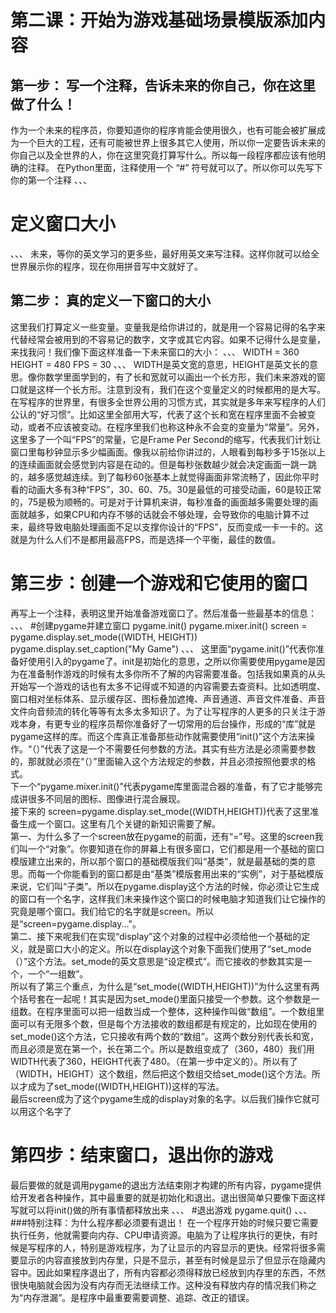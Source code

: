 # 第二课：开始为游戏基础场景模版添加内容

## 第一步： 写一个注释，告诉未来的你自己，你在这里做了什么！
作为一个未来的程序员，你要知道你的程序肯能会使用很久，也有可能会被扩展成为一个巨大的工程，还有可能被世界上很多其它人使用，所以你一定要告诉未来的你自己以及全世界的人，你在这里究竟打算写什么。所以每一段程序都应该有他明确的注释。 在Python里面，注释使用一个 “#” 符号就可以了。所以你可以先写下你的第一个注释
、、、
# 定义窗口大小
、、、
未来，等你的英文学习的更多些，最好用英文来写注释。这样你就可以给全世界展示你的程序，现在你用拼音写中文就好了。

## 第二步： 真的定义一下窗口的大小
这里我们打算定义一些变量。变量我是给你讲过的，就是用一个容易记得的名字来代替经常会被用到的不容易记的数字，文字或其它内容。如果不记得什么是变量，来找我问！我们像下面这样准备一下未来窗口的大小：
、、、
WIDTH = 360
HEIGHT = 480
FPS = 30
、、、
WIDTH是英文宽的意思，HEIGHT是英文长的意思。像你数学里面学到的，有了长和宽就可以画出一个长方形，我们未来游戏的窗口就是这样一个长方形。注意到没有，我们在这个变量定义的时候都用的是大写。在写程序的世界里，有很多全世界公用的习惯方式，其实就是多年来写程序的人们公认的“好习惯”。比如这里全部用大写，代表了这个长和宽在程序里面不会被变动，或者不应该被变动。在程序里我们也称这种永不会变的变量为“常量”。另外，这里多了一个叫“FPS”的常量，它是Frame Per Second的缩写，代表我们计划让窗口里每秒钟显示多少幅画面。像我以前给你讲过的，人眼看到每秒多于15张以上的连续画面就会感觉到内容是在动的。但是每秒张数越少就会决定画面一跳一跳的，越多感觉越连续。到了每秒60张基本上就觉得画面非常流畅了，因此你平时看的动画大多有3种“FPS”，30、60、75。30是最低的可接受动画，60是较正常的，75是极为顺畅的。可是对于计算机来讲，每秒准备的画面越多需要处理的画面就越多，如果CPU和内存不够的话就会不够处理，会导致你的电脑计算不过来，最终导致电脑处理画面不足以支撑你设计的“FPS”，反而变成一卡一卡的。这就是为什么人们不是都用最高FPS，而是选择一个平衡，最佳的数值。

# 第三步：创建一个游戏和它使用的窗口
再写上一个注释，表明这里开始准备游戏窗口了。然后准备一些最基本的信息：
、、、
#创建pygame并建立窗口
pygame.init()
pygame.mixer.init()
screen = pygame.display.set_mode((WIDTH, HEIGHT))
pygame.display.set_caption("My Game")
、、、
这里面“pygame.init()”代表你准备好使用引入的pygame了。init是初始化的意思，之所以你需要使用pygame是因为在准备制作游戏的时候有太多你所不了解的内容需要准备。包括我如果真的从头开始写一个游戏的话也有太多不记得或不知道的内容需要去查资料。比如透明度、窗口相对坐标体系、显示缓存区、图标叠加遮掩、声音通道、声音文件准备、声音文件向音频流的转化等等有太多太多知识了。为了让写程序的人更多的只关注于游戏本身，有更专业的程序员帮你准备好了一切常用的后台操作，形成的“库”就是pygame这样的库。而这个库真正准备那些动作就需要使用“init()”这个方法来操作。“（）”代表了这是一个不需要任何参数的方法。其实有些方法是必须需要参数的，那就就必须在“（）”里面输入这个方法规定的参数，并且必须按照他要求的格式。
<br>下一个“pygame.mixer.init()”代表pygame库里面混合器的准备，有了它才能够完成讲很多不同层的图标、图像进行混合展现。
<br>接下来的 screen=pygame.display.set_mode((WIDTH,HEIGHT))代表了这里准备生成一个窗口。这里有几个关键的新知识需要了解。
<br>第一、为什么多了一个screen放在pygame的前面，还有“=”号。这里的screen我们叫一个“对象”。你要知道在你的屏幕上有很多窗口，它们都是用一个基础的窗口模版建立出来的，所以那个窗口的基础模版我们叫“基类”，就是最基础的类的意思。而每一个你能看到的窗口都是由“基类”模版套用出来的“实例”，对于基础模版来说，它们叫“子类”。所以在pygame.display这个方法的时候，你必须让它生成的窗口有一个名字，这样我们未来操作这个窗口的时候电脑才知道我们让它操作的究竟是哪个窗口。我们给它的名字就是screen。所以是“screen=pygame.display..."。
<br>第二、接下来呢我们在实现“display”这个对象的过程中必须给他一个基础的定义，就是窗口大小的定义。所以在display这个对象下面我们使用了“set_mode（）”这个方法。set_mode的英文意思是“设定模式”。而它接收的参数其实是一个，一个“一组数”。
<br>所以有了第三个重点，为什么是“set_mode((WIDTH,HEIGHT))”为什么这里有两个括号套在一起呢！其实是因为set_mode()里面只接受一个参数。这个参数是一组数。在程序里面可以把一组数当成一个整体，这种操作叫做“数组”。一个数组里面可以有无限多个数，但是每个方法接收的数组都是有规定的，比如现在使用的set_mode()这个方法，它只接收有两个数的“数组”。这两个数分别代表长和宽，而且必须是宽在第一个，长在第二个。所以是数组变成了（360，480）我们用WIDTH代表了360，HEIGHT代表了480。（在第一步中定义的）。所以有了（WIDTH，HEIGHT）这个数组，然后把这个数组交给set_mode()这个方法。所以才成为了set_mode((WIDTH,HEIGHT))这样的写法。
<br>最后screen成为了这个pygame生成的display对象的名字。以后我们操作它就可以用这个名字了

# 第四步：结束窗口，退出你的游戏
最后要做的就是调用pygame的退出方法结束刚才构建的所有内容，pygame提供给开发者各种操作，其中最重要的就是初始化和退出。退出很简单只要像下面这样写就可以将init()做的所有事情都释放出来
、、、
#退出游戏
pygame.quit()
、、、
###特别注释：为什么程序都必须要有退出！
在一个程序开始的时候只要它需要执行任务，他就需要向内存、CPU申请资源。电脑为了让程序执行的更快，有时候是写程序的人，特别是游戏程序，为了让显示的内容显示的更快。经常将很多需要显示的内容直接放到内存里，只是不显示，甚至有时候是显示了但显示在隐藏内容中。因此如果程序退出了，所有内容都必须得释放已经放到内存里的东西，不然很快电脑就会因为没有内存而无法继续工作。这种没有释放内存的情况我们称之为“内存泄漏”。是程序中最重要需要调整、追踪、改正的错误。